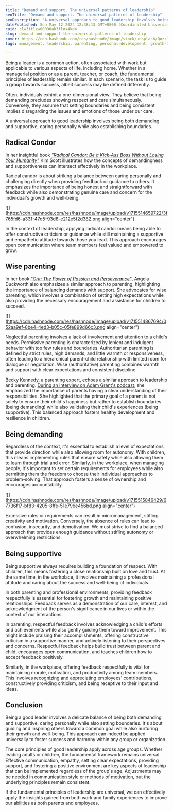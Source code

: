 ```yaml
---
title: "Demand and support. The universal patterns of leadership"
seoTitle: "Demand and support. The universal patterns of leadership"
seoDescription: "A universal approach to good leadership involves being both demanding and supportive, caring personally while also establishing boundaries."
datePublished: Sun May 12 2024 12:38:13 GMT+0000 (Coordinated Universal Time)
cuid: clw3itlzw00030ak3flox4kd4
slug: demand-and-support-the-universal-patterns-of-leadership
cover: https://cdn.hashnode.com/res/hashnode/image/stock/unsplash/QozzJpFZ2lg/upload/f239ac2cf4746cdf8a030311a82441c7.jpeg
tags: management, leadership, parenting, personal-development, growth-1

---
```


Being a leader is a common action, often associated with work but applicable to various aspects of life, including home. Whether in a managerial position or as a parent, teacher, or coach, the fundamental principles of leadership remain similar. In each scenario, the task is to guide a group towards success, albeit success may be defined differently.

Often, individuals exhibit a one-dimensional view. They believe that being demanding precludes showing respect and care simultaneously. Conversely, they assume that setting boundaries and being consistent implies disregarding the issues and emotions of those under our care.

A universal approach to good leadership involves being both demanding and supportive, caring personally while also establishing boundaries.

## Radical Condor

In her insightful book [*"Radical Candor: Be a Kick-Ass Boss Without Losing Your Humanity"*](https://www.amazon.com/Radical-Candor-Kick-Ass-Without-Humanity/dp/1250103509) Kim Scott illustrates how the concepts of demandingness and supportiveness can intersect effectively in the workplace.

Radical candor is about striking a balance between caring personally and challenging directly when providing feedback or guidance to others. It emphasizes the importance of being honest and straightforward with feedback while also demonstrating genuine care and concern for the individual's growth and well-being.

![](https://cdn.hashnode.com/res/hashnode/image/upload/v1715514659722/3f765fd6-a331-47d5-93d8-e212e5f2d382.png align="center")

In the context of leadership, applying radical candor means being able to offer constructive criticism or guidance while still maintaining a supportive and empathetic attitude towards those you lead. This approach encourages open communication where team members feel valued and empowered to grow.

## Wise parenting

In her book [*"Grit: The Power of Passion and Perseverance"*](https://www.amazon.com/Grit-Passion-Perseverance-Angela-Duckworth/dp/1501111116/), Angela Duckworth also emphasizes a similar approach to parenting, highlighting the importance of balancing demands with support. She advocates for wise parenting, which involves a combination of setting high expectations while also providing the necessary encouragement and assistance for children to succeed.

![](https://cdn.hashnode.com/res/hashnode/image/upload/v1715514867694/052aa9ef-8be4-4ed3-b05c-05fe899d66c3.png align="center")

Neglectful parenting involves a lack of involvement and attention to a child's needs. Permissive parenting is characterized by lenient and indulgent behavior with too few rules and boundaries. Authoritarian parenting is defined by strict rules, high demands, and little warmth or responsiveness, often leading to a hierarchical parent-child relationship with limited room for dialogue or negotiation. Wise (authoritative) parenting combines warmth and support with clear expectations and consistent discipline.

Becky Kennedy, a parenting expert, echoes a similar approach to leadership and parenting. [During an interview on Adam Grant's podcast](https://www.youtube.com/watch?v=Wk12ko0FDQk), she emphasized the importance of parents having a clear understanding of their responsibilities. She highlighted that the primary goal of a parent is not solely to ensure their child's happiness but rather to establish boundaries (being demanding) while also validating their child's experiences (being supportive). This balanced approach fosters healthy development and resilience in children.

## Being demanding

Regardless of the context, it's essential to establish a level of expectations that provide direction while also allowing room for autonomy. With children, this means implementing rules that ensure safety while also allowing them to learn through trial and error. Similarly, in the workplace, when managing people, it's important to set certain requirements for employees while also permitting them the freedom to choose their individual approaches to problem-solving. That approach fosters a sense of ownership and encourages accountability.

![](https://cdn.hashnode.com/res/hashnode/image/upload/v1715515846429/67736f17-bf83-4205-8ffe-51e796e456bd.png align="center")

Excessive rules or requirements can result in micromanagement, stifling creativity and motivation. Conversely, the absence of rules can lead to confusion, insecurity, and demotivation. We must strive to find a balanced approach that provides enough guidance without stifling autonomy or overwhelming restrictions.

## Being supportive

Being supportive always requires building a foundation of respect. With children, this means fostering a close relationship built on love and trust. At the same time, in the workplace, it involves maintaining a professional attitude and caring about the success and well-being of individuals.

In both parenting and professional environments, providing feedback respectfully is essential for fostering growth and maintaining positive relationships. Feedback serves as a demonstration of our care, interest, and acknowledgment of the person's significance in our lives or within the context of our interactions.

In parenting, respectful feedback involves acknowledging a child's efforts and achievements while also gently guiding them toward improvement. This might include praising their accomplishments, offering constructive criticism in a supportive manner, and actively listening to their perspectives and concerns. Respectful feedback helps build trust between parent and child, encourages open communication, and teaches children how to accept feedback positively.

Similarly, in the workplace, offering feedback respectfully is vital for maintaining morale, motivation, and productivity among team members. This involves recognizing and appreciating employees' contributions, constructively providing criticism, and being receptive to their input and ideas.

## Conclusion

Being a good leader involves a delicate balance of being both demanding and supportive, caring personally while also setting boundaries. It's about guiding and inspiring others toward a common goal while also nurturing their growth and well-being. This approach can indeed be applied universally to foster success and harmony within any group or organization.

The core principles of good leadership apply across age groups. Whether leading adults or children, the fundamental framework remains universal. Effective communication, empathy, setting clear expectations, providing support, and fostering a positive environment are key aspects of leadership that can be implemented regardless of the group's age. Adjustments may be needed in communication style or methods of motivation, but the underlying principles remain consistent.

If the fundamental principles of leadership are universal, we can effectively apply the insights gained from both work and family experiences to improve our abilities as both parents and employees.